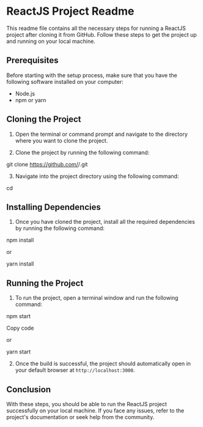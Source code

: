 # ReactJS Project Readme

This readme file contains all the necessary steps for running a ReactJS project after cloning it from GitHub. Follow these steps to get the project up and running on your local machine.

## Prerequisites
Before starting with the setup process, make sure that you have the following software installed on your computer:

- Node.js
- npm or yarn

## Cloning the Project

1. Open the terminal or command prompt and navigate to the directory where you want to clone the project.

2. Clone the project by running the following command:

git clone https://github.com/<wasey-rao>/<healthcare-admin>.git

3. Navigate into the project directory using the following command:

cd <healthcare-admin>

## Installing Dependencies

1. Once you have cloned the project, install all the required dependencies by running the following command:

npm install

or 

yarn install

## Running the Project

1. To run the project, open a terminal window and run the following command:

npm start

Copy code

or 

yarn start

2. Once the build is successful, the project should automatically open in your default browser at `http://localhost:3000`.

## Conclusion

With these steps, you should be able to run the ReactJS project successfully on your local machine. If you face any issues, refer to the project's documentation or seek help from the community.
